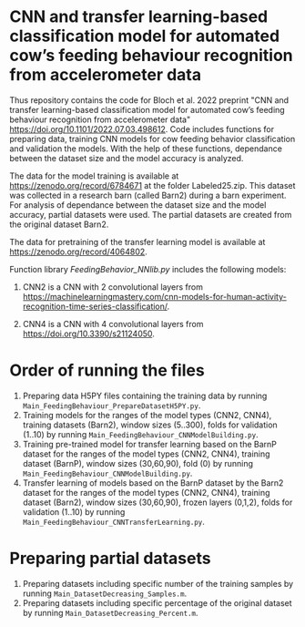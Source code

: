 # CNN and transfer learning-based classification model for automated cow’s feeding behaviour recognition from accelerometer data

Thus repository contains the code for Bloch et al. 2022 preprint "CNN and transfer learning-based classification model for automated cow’s feeding behaviour recognition from accelerometer data" https://doi.org/10.1101/2022.07.03.498612. Code includes functions for preparing data, training CNN models for cow feeding behavior classification and validation the models. With the help of these functions, dependance between the dataset size and the model accuracy is analyzed.

The data for the model training is available at https://zenodo.org/record/6784671 at the folder Labeled25.zip. This dataset was collected in a research barn (called Barn2) during a barn experiment. For analysis of dependance between the dataset size and the model accuracy, partial datasets were used. The partial datasets are created from the original dataset Barn2.

The data for pretraining of the transfer learning model is available at https://zenodo.org/record/4064802.

Function library *FeedingBehavior_NNlib.py* includes the following models:

1. CNN2 is a CNN with 2 convolutional layers from https://machinelearningmastery.com/cnn-models-for-human-activity-recognition-time-series-classification/.

2. CNN4 is a CNN with 4 convolutional layers from https://doi.org/10.3390/s21124050.


# Order of running the files
1. Preparing data H5PY files containing the training data by running `Main_FeedingBehaviour_PrepareDatasetH5PY.py`.
2. Training models for the ranges of the model types (CNN2, CNN4), training datasets (Barn2), window sizes (5..300), folds for validation (1..10) by running `Main_FeedingBehaviour_CNNModelBuilding.py`.
3. Training pre-trained model for transfer learning based on the BarnP dataset for the ranges of the model types (CNN2, CNN4), training dataset (BarnP), window sizes (30,60,90), fold (0) by running `Main_FeedingBehaviour_CNNModelBuilding.py`.
4. Transfer learning of models based on the BarnP dataset by the Barn2 dataset for the ranges of the model types (CNN2, CNN4), training dataset (Barn2), window sizes (30,60,90), frozen layers (0,1,2), folds for validation (1..10) by running `Main_FeedingBehaviour_CNNTransferLearning.py`.


# Preparing partial datasets
1. Preparing datasets including specific number of the training samples by running `Main_DatasetDecreasing_Samples.m`.
2. Preparing datasets including specific percentage of the original dataset by running `Main_DatasetDecreasing_Percent.m`.
